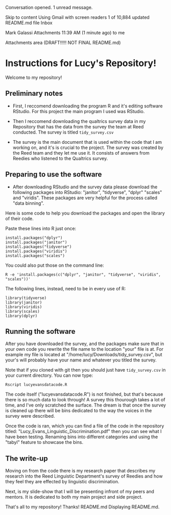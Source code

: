 
Conversation opened. 1 unread message.

Skip to content
Using Gmail with screen readers
1 of 10,884
updated README.md file
Inbox

Mark Galassi
Attachments
11:39 AM (1 minute ago)
to me

Attachments area
(DRAFT!!!!! NOT FINAL README.md)

# Instructions for Lucy's Repository!

Welcome to my repository!

## Preliminary notes

* First, I reccomend downloading the program R and it's editing software RStudio. For this project the main program I used was RStudio. 

* Then I reccomend downloading the qualtrics survey data in my Repository that has the data from the survey the team at Reed conducted. The survey is titled `tidy_survey.csv`

* The survey is the main document that is used within the code that I am working on, and it's is crucial to the project. The survey was created by the Reed team and they let me use it. It consists of answers from Reedies who listened to the Qualtrics survey.

## Preparing to use the software

* After downloading RStudio and the survey data please download the following packages into RStudio: "janitor", "tidyverse", "dplyr" "scales" and "viridis". These packages are very helpful for the process called "data binning". 

Here is some code to help you download the packages and open the library of their code.

Paste these lines into R just once:

```
install.packages("dplyr")
install.packages("janitor")
install.packages("tidyverse")
install.packages("viridis")
install.packages("scales")
```

You could also put those on the command line:

```
R -e 'install.packages(c("dplyr", "janitor", "tidyverse", "viridis", "scales"))'
```

The following lines, instead, need to be in every use of R:

```
library(tidyverse)
library(janitor)
library(viridis)
library(scales)
library(dplyr)
```

## Running the software

After you have downloaded the survey, and the packages make sure that in your own code you rewrite the file name to the location "your" file is at. For example my file is located at "/home/lucy/Downloads/tidy_survey.csv", but your's will probably have your name and whatever you titled the survey. 

Note that if you cloned with git then you should just have
`tidy_survey.csv` in your current directory.  You can now type:

```
Rscript lucyevansdatacode.R
``` 

The code itself ("lucyevansdatacode.R") is not finished, but that's because there is so much data to look through! A survey this thourough takes a lot of time, and I've only scratched the surface. The dream is that once the survey is cleaned up there will be bins dedicated to the way the voices in the survey were described. 

Once the code is ran, which you can find a file of the code in the repository titled: "Lucy_Evans_Linguistic_Discrimination.pdf" then you can see what I have been testing. Renaming bins into different categories and using the "tabyl" feature to showcase the bins. 

## The write-up

Moving on from the code there is my research paper that describes my research into the Reed Linguistic Department's survey of Reedies and how they feel they are effected by linguistic discrimination.

Next, is my slide-show that I will be presenting infront of my peers and mentors. It is dedicated to both my main project and side project.

That's all to my repository! Thanks!
README.md
Displaying README.md.

